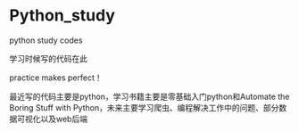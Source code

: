 # Python_study

python study codes  

学习时候写的代码在此  

practice makes perfect！ 

最近写的代码主要是python，学习书籍主要是零基础入门python和Automate the Boring Stuff with Python，未来主要学习爬虫、编程解决工作中的问题、部分数据可视化以及web后端
